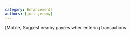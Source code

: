 ```yaml
---
category: Enhancements
authors: [joel-jeremy]
---
```


[Mobile] Suggest nearby payees when entering transactions
